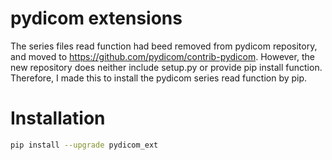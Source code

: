 # pydicom extensions
The series files read function had beed removed from pydicom repository, and moved to https://github.com/pydicom/contrib-pydicom. However, the new repository does neither include setup.py or provide pip install function. Therefore, I made this to install the pydicom series read function by pip.

# Installation

```sh
pip install --upgrade pydicom_ext
```

